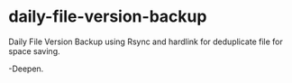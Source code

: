 # daily-file-version-backup
Daily File Version Backup using Rsync and hardlink for deduplicate file for space saving.

-Deepen.
